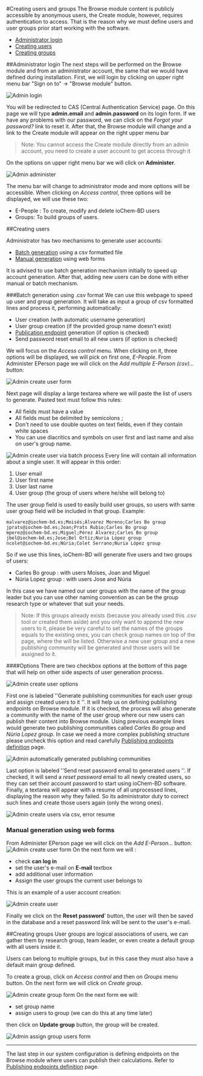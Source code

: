 #Creating users and groups
The Browse module content is publicly accessible by anonymous users, the Create module, however, requires authentication to access. That is the reason why we must define users and user groups prior start working with the software.
* [Administrator login](#administrator-login)
 * [Creating users](#creating-users)
 * [Creating groups](#creating-groups)


##Administrator login
The next steps will be performed on the Browse module and from an administrator account, the same that we would have defined during installation.
First, we will login by clicking on upper right menu bar "Sign on to" -&gt; "Browse module" button.

![Admin login](/images/First_login.png)

You will be redirected to CAS (Central Authentication Service) page.
On this page we will type **admin.email** and **admin.password** on its login form. If we have any problems with our password, we can click on the *Forgot your password?* link to reset it.
After that, the Browse module will change and a link to the Create module will appear on the right upper menu bar

>Note: You cannot access the Create module directly from an admin account, you need to create a user account to get access through it

On the options on upper right menu bar we will click on **Administer**.

![Admin administer](/images/Admin_administer.png)

The menu bar will change to administrator mode and more options will be accessible. When clicking on *Access control*, three options will be displayed, we will use these two:
* E-People : To create, modify and delete ioChem-BD users
* Groups: To build groups of users.


##Creating users

Administrator has two mechanisms to generate user accounts:

* [Batch generation](#batch-generation-using-csv-format) using a csv formatted file
* [Manual generation](#manual-generation-using-web-forms) using web forms

It is advised to use batch generation mechanism initially to speed up account generation. After that, adding new users can be done with either manual or batch mechanism.

###Batch generation using .csv format
We can use this webpage to speed up user and group generation. It will take as input a group of csv formatted lines and process it, performing automatically:

* User creation (with automatic username generation)
* User group creation (if the provided group name doesn't exist)
* [Publication endpoint](/installation/publishing-endpoints-definition) generation (if option is checked)
* Send password reset email to all new users (if option is checked)

We will focus on the *Access control* menu.
When clicking on it, three options will be displayed, we will pick on first one, *E-People*.
From Administer EPerson page we will click on the *Add multiple E-Person (csv)...* button:

![Admin create user form](/images/Admin_createuser.png)

Next page will display a large textarea where we will paste the list of users to generate. Pasted text must follow this rules:
   * All fields must have a value
   * All fields must be delimited by semicolons ;
   * Don't need to use double quotes on text fields, even if they contain white spaces
   * You can use diacritics and symbols on user first and last name and also on user's group name.

![Admin create user via batch process](/images/Admin_createuser_csv.png)
Every line will contain all information about a single user. It will appear in this order:
   1. User email
   2. User first name
   3. User last name
   4. User group (the group of users where he/she will belong to)

The user group field is used to easily build user groups, so users with same user group field will be included in that group.
Example:
```code
malvarez@iochem-bd.es;Moisés;Álvarez Moreno;Carles Bo group
jprats@iochem-bd.es;Joan;Prats Rubio;Carles Bo group
mperez@iochem-bd.es;Miguel;Pérez Álvarez;Carles Bo group
jbel@iochem-bd.es;Jose;Bel Ortiz;Nuria López group
ncolet@iochem-bd.es;Núria;Colet Serrano;Nuria López group
```
So if we use this lines, ioChem-BD will generate five users and two groups of users:
   * Carles Bo group : with users Moises, Joan and Miguel
   * Núria Lopez group : with users Jose and Núria

In this case we have named our user groups with the name of the group leader but you can use other naming convention as can be the group research type or whatever that suit your needs.

> Note: If this groups already exists (because you already used this .csv tool or created them aside) and you only want to append the new users to it, please be very careful to set the names of the groups equals to the existing ones, you can check group names on top of the page, where the will be listed. Otherwise a new user group and a new publishing community will be generated and those users will be assigned to it.

####Options
There are two checkbox options at the bottom of this page that will help on other side aspects of user generation process.

![Admin create user options](/images/Admin_createuser_csv_options.png)

First one is labeled ''Generate publishing communities for each user group and assign created users to it ''. It will help us on defining publishing endpoints on Browse module. If it is checked, the process will also generate a community with the name of the user group where our new users can publish their content into Browse module. Using previous example lines would generate two publishing communities called *Carles Bo group* and *Núria Lopez group*.
In case we need a more complex publishing structure please uncheck this option and read carefully [Publishing endpoints definition](/installation/publishing-endpoints-definition.md) page.

![Admin automatically generated publishing communities](/images/Admin_createuser_csv_community.png)

Last option is labeled ''Send reset password email to generated users ''. If checked, it will send a *reset password* email to all newly created users, so they can set their account password to start using ioChem-BD software. Finally, a textarea will appear with a resume of all unprocessed lines, displaying the reason why they failed. So its administrator duty to correct such lines and create those users again (only the wrong ones).

![Admin create users via csv, error resume](/images/Admin_createuser_csv_error_resume.png)

### Manual generation using web forms

From Administer EPerson page we will click on the *Add E-Person...* button:
![Admin create user form](/images/Admin_createuser.png) On the next form we will :

* check **can log in**
* set the user's e-mail on **E-mail** textbox
* add additional user information
* Assign the user groups the current user belongs to

This is an example of a user account creation:

![Admin create user](/images/Admin_createuser2.png)

Finally we click on the **Reset password**' button, the user will then be saved in the database and a reset password link will be sent to the user's e-mail.

##Creating groups
User groups are logical associations of users, we can gather them by research group, team leader, or even create a default group with all users inside it.

Users can belong to multiple groups, but in this case they must also have a default main group defined.

To create a group, click on *Access control* and then on *Groups* menu button. On the next form we will click on *Create group*.

![Admin create group form](/images/Admin_creategroup.png) On the next form we will:

* set group name
* assign users to group (we can do this at any time later)

then click on **Update group** button, the group will be created.

![Admin assign group users form](/images/Admin_creategroup2.png)


------------------------------------------------------------------------
The last step in our system configuration is defining endpoints on the Browse module where users can publish their calculations. Refer to [Publishing endpoints definition](/installation/publishing-endpoints-definition.md) page.
